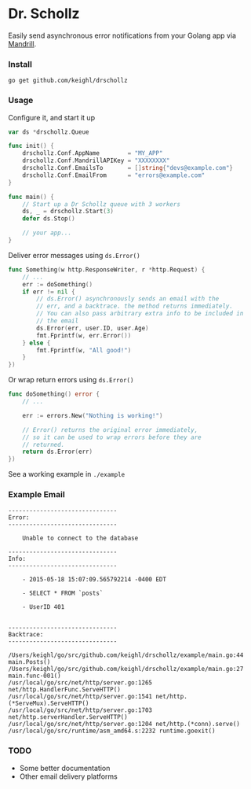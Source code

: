 # Dr. Schollz

Easily send asynchronous error notifications from your Golang app via [Mandrill](http://mandrillapp.com).

### Install

    go get github.com/keighl/drschollz

### Usage

Configure it, and start it up

```go
var ds *drschollz.Queue

func init() {
    drschollz.Conf.AppName        = "MY_APP"
    drschollz.Conf.MandrillAPIKey = "XXXXXXXX"
    drschollz.Conf.EmailsTo       = []string{"devs@example.com"}
    drschollz.Conf.EmailFrom      = "errors@example.com"
}

func main() {
    // Start up a Dr Schollz queue with 3 workers
    ds, _ = drschollz.Start(3)
    defer ds.Stop()

    // your app...
}
```

Deliver error messages using `ds.Error()`

```go
func Something(w http.ResponseWriter, r *http.Request) {
    // ...
    err := doSomething()
    if err != nil {
        // ds.Error() asynchronously sends an email with the
        // err, and a backtrace. the method returns immediately.
        // You can also pass arbitrary extra info to be included in
        // the email
        ds.Error(err, user.ID, user.Age)
        fmt.Fprintf(w, err.Error())
    } else {
        fmt.Fprintf(w, "All good!")
    }
})
```

Or wrap return errors using `ds.Error()`

```go
func doSomething() error {
    // ...

    err := errors.New("Nothing is working!")

    // Error() returns the original error immediately,
    // so it can be used to wrap errors before they are
    // returned.
    return ds.Error(err)
})
```

See a working example in `./example`

### Example Email

```
-------------------------------
Error:
-------------------------------

    Unable to connect to the database

-------------------------------
Info:
-------------------------------

    - 2015-05-18 15:07:09.565792214 -0400 EDT

    - SELECT * FROM `posts`

    - UserID 401


-------------------------------
Backtrace:
-------------------------------

/Users/keighl/go/src/github.com/keighl/drschollz/example/main.go:44 main.Posts()
/Users/keighl/go/src/github.com/keighl/drschollz/example/main.go:27 main.func·001()
/usr/local/go/src/net/http/server.go:1265 net/http.HandlerFunc.ServeHTTP()
/usr/local/go/src/net/http/server.go:1541 net/http.(*ServeMux).ServeHTTP()
/usr/local/go/src/net/http/server.go:1703 net/http.serverHandler.ServeHTTP()
/usr/local/go/src/net/http/server.go:1204 net/http.(*conn).serve()
/usr/local/go/src/runtime/asm_amd64.s:2232 runtime.goexit()
```

### TODO

- Some better documentation
- Other email delivery platforms

